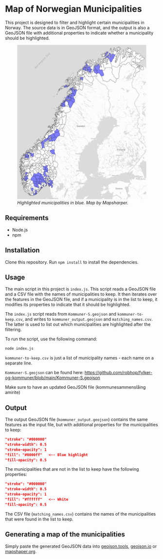# Map of Norwegian Municipalities
This project is designed to filter and highlight certain municipalities in Norway. The source data is in GeoJSON format, and the output is also a GeoJSON file with additional properties to indicate whether a municipality should be highlighted.

<figure>
    <img src="example-map.png" alt="Example map" width="500" height="auto">
    <figcaption><em>Highlighted municipalities in blue. Map by Mapsharper.</em></figcaption>
</figure>

## Requirements
* Node.js
* npm

## Installation
Clone this repository.
Run `npm install` to install the dependencies.

## Usage
The main script in this project is `index.js`. This script reads a GeoJSON file and a CSV file with the names of municipalities to keep. It then iterates over the features in the GeoJSON file, and if a municipality is in the list to keep, it modifies its properties to indicate that it should be highlighted.

The `index.js` script reads from `Kommuner-S.geojson` and `kommuner-to-keep.csv`, and writes to `kommuner_output.geojson` and `matching_names.csv`.
The latter is used to list out which municipalities are highlighted after the filtering. 

To run the script, use the following command:
```bash
node index.js
```

`kommuner-to-keep.csv` is just a list of municipality names - each name on a separate line.

`Kommuner-S.geojson` can be found here: https://github.com/robhop/fylker-og-kommuner/blob/main/Kommuner-S.geojson

Make sure to have an updated GeoJSON file (kommunesammenslåing amirite)



## Output
The output GeoJSON file (`kommuner_output.geojson`) contains the same features as the input file, but with additional properties for the municipalities to keep:

```json
"stroke": "#000000"
"stroke-width": 0.5
"stroke-opacity": 1
"fill": "#0000ff"   <-- Blue highlight
"fill-opacity": 0.5
```

The municipalities that are not in the list to keep have the following properties:

```json
"stroke": "#000000"
"stroke-width": 0.5
"stroke-opacity": 1
"fill": "#ffffff"   <-- White
"fill-opacity": 0.5
```

The CSV file (`matching_names.csv`) contains the names of the municipalities that were found in the list to keep.

## Generating a map of the municipalities
Simply paste the generated GeoJSON data into [geojson.tools](geojson.tools), [geojson.io](geojson.io) or [mapshaper.org](https://mapshaper.org/).